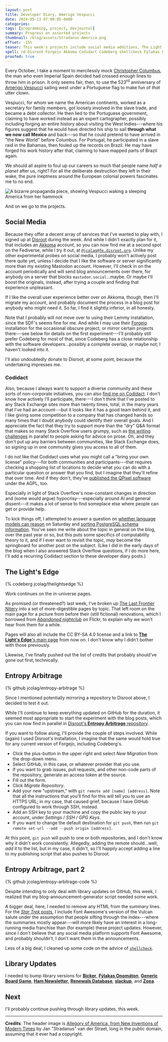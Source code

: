 ```yaml
---
layout: post
title: Developer Diary, Amerigo Vespucci
date: 2024-05-13 07:00:05-0400
categories:
tags: [programming, project, devjournal]
summary: Progress on assorted projects
thumbnail: /blog/assets/Stradanus-America.png
offset: -15%
teaser: This week's projects include social media additions, The Light's Edge, the blog, and assorted library updates.
spell: rd Disroot Forgejo Akkoma Codidact Codeberg shellcheck Fýlakas Onomáton slackup Zoea Lemmy QPixel Nitery set-url Stradanus Straet
proofed: true
---
```


Every October, I take a moment to mercilessly mock [Christopher Columbus](https://en.wikipedia.org/wiki/Christopher_Columbus), the man who even Imperial Spain decided had crossed enough lines to throw him in prison.  It only seems fair, then, to use the 523<sup>rd</sup> anniversary of [Amerigo Vespucci](https://en.wikipedia.org/wiki/Amerigo_Vespucci) sailing west under a Portuguese flag to make fun of *that* utter clown.

Vespucci, for whom we name the American continents, worked as a secretary for family members, got loosely involved in the slave trade, and became a debt collector.  He then lied to the Portuguese government, claiming to have worked instead as an expert cartographer, possibly including forging an entire history about visiting the West Indies---where his figures suggest that he would have directed his ship to sail **through what we now call Mexico** and back---so that he could pretend to have arrived in "the New World" before Columbus.  For Portugal, he participated in a slave raid in the Bahamas, then fouled up the records on Brazil.  He may have forged his work history after that, claiming to have mapped parts of Brazil again.

We should all aspire to foul up our careers so much that people name *half a planet* after us, right?  For all the deliberate destruction they left in their wake, the pure ineptness around the European colonial powers fascinates me to no end.  

![A bizarre propaganda piece, showing Vespucci waking a sleeping America from her hammock](/blog/assets/Stradanus-America.png "As a reminder, the Americas at this time included the largest and most populous cities in the world, but sure, depict them as someone taking a nap who needs a white guy with a padded résumé to rouse her...")

And on we go to the projects.

## Social Media

Because they offer a decent array of services that I've wanted to play with, I signed up at [Disroot](https://disroot.org) during the week.  And while I didn't exactly plan for it, that includes an [Akkoma](https://akkoma.social/) account, so you can now find me at a second spot on the Fediverse, while I try it out, at [`@jcolag@fe.disroot.org`](https://fe.disroot.org/@jcolag).  Unlike my other experimental probes on social media, I probably won't actively post there quite yet, unless I decide that I like the software or server significantly more than my existing Mastodon account.  However, I'll check in on the account periodically and will send blog announcements over there, for anybody on a server that blocks `mastodon.social`...maybe.  Or maybe I'll boost the originals, instead, after trying a couple and finding that experience unpleasant.

If I like the overall user experience better over on Akkoma, though, then I'll migrate my account, and probably document the process in a blog post for anybody who might need it.  So far, I find it slightly inferior, in all honesty.

Note that I probably will *not* move over to using their Lemmy installation, since the SDF's seems fine for me.  And while I may use their [Forgejo](https://forgejo.org/) installation for the occasional obscure project, or mirror certain projects there---see below for details on the first experiment---I'll probably still prefer Codeberg for most of that, since Codeberg has a close relationship with the software developers...possibly a complete overlap, or maybe not; I haven't looked into it.

I'll also undoubtedly donate to Disroot, at some point, because the undertaking impresses me.

### Codidact

Also, because I always want to support a diverse community and these sorts of non-corporate initiatives, you can also [find me on Codidact](https://software.codidact.com/users/82311).  I don't know how actively I'll participate, there---I don't think that I've posted to any Stack Exchange sites more than twenty times, total, in the many years that I've had an account---but it looks like it has a good team behind it, and I like giving some competition to a company that has changed hands so many times that I doubt anybody could identify their overall goals.  And I appreciate the fact that they try to support more than the "dry" Q&A format that makes so many Stack Overflow users grumpy, such as [the writing challenges](https://writing.codidact.com/categories/20) in parallel to people asking for advice on prose.  Oh, and they don't put up any barriers between communities, like Stack Exchange does, so signing up in one community gives you access to all of them.

I do *not* like that Codidact uses what you might call a "bring your own license" policy---for both communities and participants---that requires checking a shopping list of locations to decide what you can do with a particular question or answer that you find, but I imagine that they'll refine that over time.  And if they don't, they've [published the QPixel software](https://github.com/codidact/qpixel) under the AGPL, too.

Especially in light of Stack Overflow's now-constant changes in direction and (some would argue) hypocrisy---especially around AI and general dissent---it makes a lot of sense to find someplace else where people can get or provide help.

To kick things off, I attempted to answer a question on [whether language models can reason](https://proposals.codidact.com/posts/291416/291449#answer-291449) on Saturday and [sorting PostgreSQL schema information](https://software.codidact.com/posts/291455/291459#answer-291459).  You've seen me write about the topic in general on the blog, over the past year or so, but this puts some specifics of computability theory to it, and if I ever want to revisit the topic, *may* become the springboard for another post on the subject.  (Like I did in the early days of the blog when I also answered Stack Overflow questions, if I do more here, I'll add a recurring Codidact section to these developer diary posts.)

## The Light's Edge

{% codeberg jcolag/thelightsedge %}

Work continues on the in-universe pages.

As promised (or threatened?) last week, I've broken up [The Last Frontier Nitery](https://www.thelightsedge.com/lfn/) into a set of more-digestible pages by topic.  That left room on the main page for a picture from before their (still fictional) renovations, which I borrowed from [*Abandoned nightclub*](https://www.flickr.com/photos/39698489@N00/3563809396) on Flickr, to explain why we won't hear from them for a while.

Pages will also all include the CC BY-SA 4.0 license and a link to [**The Light's Edge**'s main page](https://www.thelightsedge.com) from now on.  I don't know why I didn't bother with those previously.

Likewise, I've finally pushed out the list of credits that probably should've gone out first, technically.

## Entropy Arbitrage

{% github jcolag/entropy-arbitrage %}

Since I mentioned potentially mirroring a repository to Disroot above, I decided to test it out.

While I'll continue to keep everything updated on GitHub for the duration, it seemed most appropriate to start the experiment with the blog posts, which you can now find in parallel in [Disroot's **Entropy Arbitrage** repository](https://git.disroot.org/jcolag/entropy-arbitrage).

If you want to follow along, I'll provide the couple of steps involved.  While (again) I used Disroot's installation, I imagine that the same would hold true for any current version of Forgejo, including Codeberg's.

 * Click the plus-button in the upper right and select *New Migration* from the drop-down menu.
 * Select GitHub, in this case, or whatever provider that you use.
 * If you want to grab issues, pull requests, and other non-code parts of the repository, generate an access token at the source.
 * Fill out the form.
 * Click *Migrate Repository*.
 * Add your new "upstream," with `git remote add [name] [address]`.  Note that all the instructions that you'll find for this will tell you to use an HTTPS URL; in my case, that caused grief, because I have GitHub configured to work through SSH, instead.
 * Add an SSH key to your machine and copy the public key to your account, under *Settings* / *SSH / GPG  Keys*.
 * If you want to change the default destination for `git push`, then run `git remote set-url --add --push origin [address]`.

At this point, `git push` will push to one or both repositories, and I don't know why it didn't work consistently.  Allegedly, adding the remote should...well, *add* it to the list, but in my case, it didn't, so I'll happily accept adding a line to my publishing script that also pushes to Disroot.

## Entropy Arbitrage, part 2

{% github jcolag/entropy-arbitrage-code %}

Despite intending to only deal with library updates on GitHub, this week, I realized that my blog-announcement-generator script needed some work.

A bigger deal, here, I needed to remove any HTML from the summary lines.  For the [*Star Trek* posts](/blog/tag/startrek), I include Font Awesome's version of the Vulcan salute <i class="far fa-hand-spock"></i> under the assumption that people sifting through the index---where the summaries mostly appear---will more likely have an interest in a long-running media franchise than (for example) these project updates.  However, since I don't believe that any social media platform supports Font Awesome, and probably shouldn't, I don't want them in the announcements.

Less of a big deal, I cleaned up some code on the advice of [`shellcheck`](https://www.shellcheck.net/).

## Library Updates

I needed to bump library versions for [**Bicker**](https://github.com/jcolag/Bicker), [**Fýlakas Onomáton**](https://github.com/jcolag/fylakas-onomaton), [**Generic Board Game**](https://github.com/jcolag/generic-board-game), [**Ham Newsletter**](https://github.com/jcolag/ham-newsletter), [**Renewals Database**](https://github.com/jcolag/RenewDB), [**slackup**](https://github.com/jcolag/slackup), and [**Zoea**](https://github.com/jcolag/zoea).

## Next

I'll probably continue pushing through library updates, this week.

* * *

**Credits**:  The header image is [Allegory of America, from New Inventions of Modern Times](https://www.metmuseum.org/art/collection/search/659655) by Jan "Stradanus" van der Straet, long in the public domain, assuming that it ever had a copyright.
